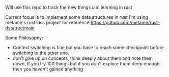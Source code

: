 Will use this repo to track the new things iam learning in rust 

Current focus is to implement some data structures in rust I'm using metame's rust-dsa project for reference https://github.com/metame/rust-dsa/tree/main 


Some Philosophy: 

- Context switching is fine but you have to reach some checkpoint before switching to the other one. 
- don't give up on concepts, think deeply about them and note them down, If you try 100 things but if you don't explore them deep enough then you haven't gained anything 
